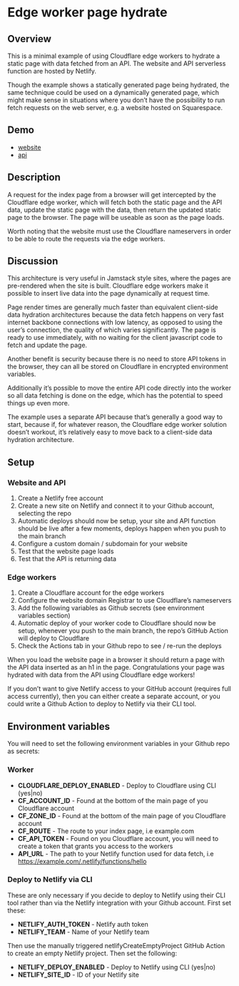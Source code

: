 # Edge worker page hydrate

## Overview 

This is a minimal example of using Cloudflare edge workers to hydrate a static page with data fetched from an API. The website and API serverless function are hosted by Netlify.

Though the example shows a statically generated page being hydrated, the same technique could be used on a dynamically generated page, which might make sense in situations where you don’t have the possibility to run fetch requests on the web server, e.g. a website hosted on Squarespace.

## Demo

- [website](https://edge-worker-page-hydrate.markjgsmith.com)
- [api](https://edge-worker-page-hydrate.markjgsmith.com/.netlify/functions/hello)

## Description

A request for the index page from a browser will get intercepted by the Cloudflare edge worker, which will fetch both the static page and the API data, update the static page with the data, then return the updated static page to the browser. The page will be useable as soon as the page loads.

Worth noting that the website must use the Cloudflare nameservers in order to be able to route the requests via the edge workers.

## Discussion

This architecture is very useful in Jamstack style sites, where the pages are pre-rendered when the site is built. Cloudflare edge workers make it possible to insert live data into the page dynamically at request time.

Page render times are generally much faster than equivalent client-side data hydration architectures because the data fetch happens on very fast internet backbone connections with low latency, as opposed to using the user’s connection, the quality of which varies significantly. The page is ready to use immediately, with no waiting for the client javascript code to fetch and update the page.

Another benefit is security because there is no need to store API tokens in the browser, they can all be stored on Cloudflare in encrypted environment variables.

Additionally it’s possible to move the entire API code directly into the worker so all data fetching is done on the edge, which has the potential to speed things up even more. 

The example uses a separate API because that’s generally a good way to start, because if, for whatever reason, the Cloudflare edge worker solution doesn’t workout, it’s relatively easy to move back to a client-side data hydration architecture.

## Setup

### Website and API

1. Create a Netlify free account
2. Create a new site on Netlify and connect it to your Github account, selecting the repo
3. Automatic deploys should now be setup, your site and API function should be live after a few moments, deploys happen when you push to the main branch
4. Configure a custom domain / subdomain for your website
5. Test that the website page loads
6. Test that the API is returning data

### Edge workers

1. Create a Cloudflare account for the edge workers
2. Configure the website domain Registrar to use Cloudflare’s nameservers
3. Add the following variables as Github secrets (see environment variables section)
4. Automatic deploy of your worker code to Cloudflare should now be setup, whenever you push to the main branch, the repo’s GitHub Action will deploy to Cloudflare
5. Check the Actions tab in your Github repo to see / re-run the deploys

When you load the website page in a browser it should return a page with the API data inserted as an h1 in the page. Congratulations your page was hydrated with data from the API using Cloudflare edge workers!

If you don’t want to give Netlify access to your GitHub account (requires full access currently), then you can either create a separate account, or you could write a Github Action to deploy to Netlify via their CLI tool.

## Environment variables

You will need to set the following environment variables in your Github repo as secrets:

### Worker

- **CLOUDFLARE_DEPLOY_ENABLED** - Deploy to Cloudflare using CLI (yes|no)
- **CF_ACCOUNT_ID** - Found at the bottom of the main page of you Cloudflare account
- **CF_ZONE_ID** - Found at the bottom of the main page of you Cloudflare account
- **CF_ROUTE** - The route to your index page, i.e example.com
- **CF_API_TOKEN** - Found on you Cloudflare account, you will need to create a token that grants you access to the workers 
- **API_URL** - The path to your Netlify function used for data fetch, i.e https://example.com/.netlify/functions/hello

### Deploy to Netlify via CLI

These are only necessary if you decide to deploy to Netlify using their CLI tool rather than via the Netlify integration with your Github account. First set these:

- **NETLIFY_AUTH_TOKEN** - Netlify auth token
- **NETLIFY_TEAM** - Name of your Netlify team

Then use the manually triggered netlifyCreateEmptyProject GitHub Action to create an empty Netlify project. Then set the following:

- **NETLIFY_DEPLOY_ENABLED** - Deploy to Netlify using CLI (yes|no)
- **NETLIFY_SITE_ID** - ID of your Netlify site
